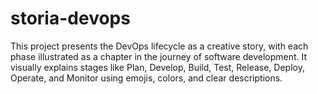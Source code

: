 # storia-devops
This project presents the DevOps lifecycle as a creative story, with each phase illustrated as a chapter in the journey of software development. It visually explains stages like Plan, Develop, Build, Test, Release, Deploy, Operate, and Monitor using emojis, colors, and clear descriptions.
